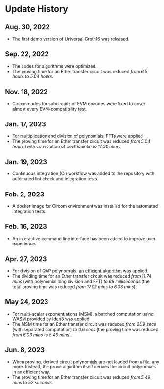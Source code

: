 # Update History
## Aug. 30, 2022
- The first demo version of Universal Groth16 was released.
## Sep. 22, 2022
- The codes for algorithms were optimized.
- The proving time for an Ether transfer circuit was reduced _from 6.5 hours to 5.04 hours_.
## Nov. 18, 2022
- Circom codes for subcircuits of EVM opcodes were fixed to cover almost every EVM-compatibility test.
## Jan. 17, 2023
- For multiplication and division of polynomials, FFTs were applied
- The proving time for an Ether transfer circuit was reduced _from 5.04 hours_ (with convolution of coefficients) _to 17.92 mins_.
## Jan. 19, 2023
- Continuous integration (CI) workflow was added to the repository with automated lint check and integration tests.
## Feb. 2, 2023
- A docker image for Circom environment was installed for the automated integration tests.
## Feb. 16, 2023
- An interactive command line interface has been added to improve user experience.
## Apr. 27, 2023
- For division of QAP polynomials, [an efficient algorithm](https://drive.google.com/file/d/1mhSafDcquDRZpaBX_0pHL1uuzH-rfym1/view?usp=share_link) was applied.
- The dividing time for an Ether transfer circuit was reduced _from 11.74 mins_ (with polynomial long division and FFT) _to 68 milliseconds_ (the total proving time was reduced _from 17.92 mins to 6.03 mins_).
## May 24, 2023
- For multi-scalar exponentiations (MSM), [a batched computation using WASM provided by Iden3](https://github.com/iden3/ffjavascript/blob/master/src/engine_multiexp.js) was applied
- The MSM time for an Ether transfer circuit was reduced _from 25.9 secs_ (with separated computation) _to 0.6 secs_ (the proving time was reduced _from 6.03 mins to 5.49 mins_).
## Jun. 8, 2023
- When proving, derived circuit polynomials are not loaded from a file, any more. Instead, the prove algorithm itself derives the circuit polynomials in an efficient way.
- The proving time for an Ether transfer circuit was reduced _from 5.49 mins to 52 seconds_.

